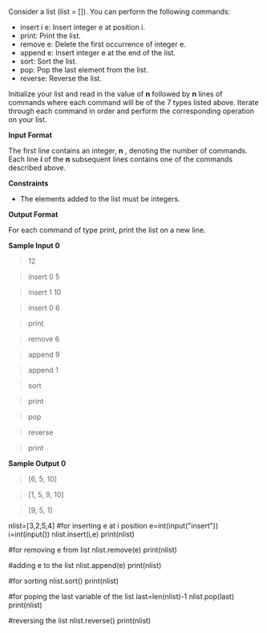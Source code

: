 Consider a list (list = []). You can perform the following commands:

* insert i e: Insert integer e at position i.
* print: Print the list.
* remove e: Delete the first occurrence of integer e.
* append e: Insert integer e at the end of the list.
* sort: Sort the list.
* pop: Pop the last element from the list.
* reverse: Reverse the list.

Initialize your list and read in the value of **n** followed by **n** lines of commands where each command will be of the 7 types listed above. Iterate through each command in order and perform the corresponding operation on your list.

**Input Format**

The first line contains an integer, **n** , denoting the number of commands.
Each line **i** of the **n** subsequent lines contains one of the commands described above.

**Constraints**

* The elements added to the list must be integers.

**Output Format**

For each command of type print, print the list on a new line.

**Sample Input 0**

>12

>insert 0 5

>insert 1 10

>insert 0 6

>print

>remove 6

>append 9

>append 1

>sort

>print

>pop

>reverse

>print

**Sample Output 0**

>[6, 5, 10]

>[1, 5, 9, 10]

>[9, 5, 1]


nlist=[3,2,5,4]
#for inserting e at i position
e=int(input("insert"))
i=int(input())
nlist.insert(i,e)
print(nlist)

#for removing e from list
nlist.remove(e)
print(nlist)

#adding e to the list
nlist.append(e)
print(nlist)

#for sorting
nlist.sort()
print(nlist)

#for poping the last variable of the list
last=len(nlist)-1
nlist.pop(last)
print(nlist)

#reversing the list
nlist.reverse()
print(nlist)

